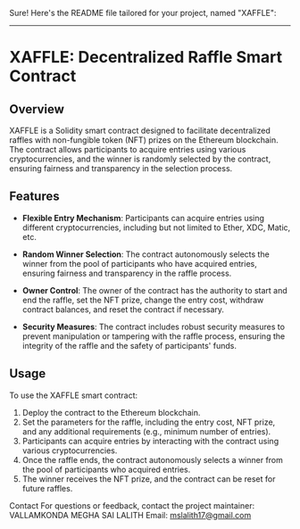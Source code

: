 Sure! Here's the README file tailored for your project, named "XAFFLE":

---

# XAFFLE: Decentralized Raffle Smart Contract

## Overview

XAFFLE is a Solidity smart contract designed to facilitate decentralized raffles with non-fungible token (NFT) prizes on the Ethereum blockchain. The contract allows participants to acquire entries using various cryptocurrencies, and the winner is randomly selected by the contract, ensuring fairness and transparency in the selection process.

## Features

- **Flexible Entry Mechanism**: Participants can acquire entries using different cryptocurrencies, including but not limited to Ether, XDC, Matic, etc.

- **Random Winner Selection**: The contract autonomously selects the winner from the pool of participants who have acquired entries, ensuring fairness and transparency in the raffle process.

- **Owner Control**: The owner of the contract has the authority to start and end the raffle, set the NFT prize, change the entry cost, withdraw contract balances, and reset the contract if necessary.

- **Security Measures**: The contract includes robust security measures to prevent manipulation or tampering with the raffle process, ensuring the integrity of the raffle and the safety of participants' funds.

## Usage

To use the XAFFLE smart contract:

1. Deploy the contract to the Ethereum blockchain.
2. Set the parameters for the raffle, including the entry cost, NFT prize, and any additional requirements (e.g., minimum number of entries).
3. Participants can acquire entries by interacting with the contract using various cryptocurrencies.
4. Once the raffle ends, the contract autonomously selects a winner from the pool of participants who acquired entries.
5. The winner receives the NFT prize, and the contract can be reset for future raffles.

Contact
For questions or feedback, contact the project maintainer: VALLAMKONDA MEGHA SAI LALITH Email: mslalith17@gmail.com

